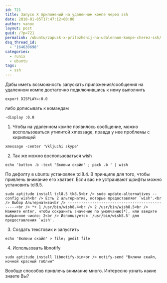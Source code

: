 ```yaml
---
id: 721
title: Запуск X приложений на удаленном компе через ssh
date: 2010-01-05T17:47:12+00:00
author: vanoc
layout: post
guid: /?p=721
permalink: /ubuntu/zapusk-x-prilozhenij-na-udalennom-kompe-cherez-ssh/
dsq_thread_id:
  - "164630698"
categories:
  - runix
  - ubuntu
tags:
  - ssh
---
```

Дабы иметь возможность запускать приложения/сообщения на удаленном компе достаточно подключившись к нему выполнить
  
`export DISPLAY=:0.0`
  
либо дописывать к командам
  
`-display :0.0`

1. Чтобы на удаленном компе появилось сообщение, можно воспользоваться утилитой xmessage, правда у нее проблемы с кирилицей
  
`xmessage -center 'Vkljuchi skype'`
  
2. Так же можно воспользоваться wish
  
`echo 'button .b -text "Включи скайп" ; pack .b ' | wish`
  
По дефолту в ubuntu установлен tcl8.4. В принципе для того, чтобы привлечь внимание его хватает. Если вас не устраивают шрифты можно установить tcl8.5.
  
``sudo aptitude install tcl8.5 tk8.5<br />
sudo update-alternatives --config wish<br />
Есть 2 альтернатив, которые предоставляют `wish'.<br />
Выбор Альтернатива<br />
-----------------------------------------------<br />
*+ 1 /usr/bin/wish8.4<br />
2 /usr/bin/wish8.5<br />
Нажмите enter, чтобы сохранить значение по умолчанию[*], или введите выбранное число: 2<br />
Используется `/usr/bin/wish8.5' для предоставления `wish'.``
  
3. Создать текстовик и запустить
  
`echo 'Включи скайп' > file; gedit file`
  
4. Использовать libnotify
  
`sudo aptitude install libnotify-bin<br />
notify-send "Включи скайп, ночной красный гоблин"`

Вообще способов привлечь внимание много. Интересно узнать какие знаете Вы?
